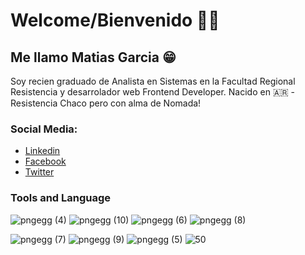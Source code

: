 # Welcome/Bienvenido 👋👋
## Me llamo **Matias Garcia** :grin:

Soy recien graduado de Analista en Sistemas en la Facultad Regional Resistencia y desarrolador web Frontend Developer. 
Nacido en :argentina: - Resistencia Chaco pero con alma de Nomada!

### Social Media:

- [Linkedin](https://www.linkedin.com/in/matias-luciano-garcia)
- [Facebook](https://www.facebook.com/mattias.garciaa)
- [Twitter](https://twitter.com/MatiasG09349576)


### Tools and Language
![pngegg (4)](https://user-images.githubusercontent.com/50027854/156833087-994036f1-53e0-4234-aeb2-6f27fe001384.png)
![pngegg (10)](https://user-images.githubusercontent.com/50027854/156833283-16214859-5581-401e-bf82-33099983f108.png)
![pngegg (6)](https://user-images.githubusercontent.com/50027854/156833253-0601d02f-7d8c-4032-abb9-1240aa07f9a3.png)
![pngegg (8)](https://user-images.githubusercontent.com/50027854/156833265-a5e6e357-0ec4-4fac-8f77-9e7014288188.png)

![pngegg (7)](https://user-images.githubusercontent.com/50027854/156833258-215c4f66-2c3c-4c62-8a01-6fded4f937fc.png)
![pngegg (9)](https://user-images.githubusercontent.com/50027854/156833277-21577ce8-ffae-4ad2-9c44-daf22c6451e9.png)
![pngegg (5)](https://user-images.githubusercontent.com/50027854/156833247-d0963f60-090f-44e4-906d-774d53ec381c.png)
![50](https://user-images.githubusercontent.com/50027854/156833291-26d151f7-f51f-49a0-9034-a519a9e4ed0c.png)

 
